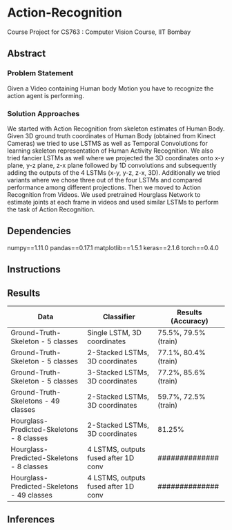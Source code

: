 # Action-Recognition
Course Project for CS763 : Computer Vision Course, IIT Bombay

## Abstract

### Problem Statement
Given a Video containing Human body Motion you have to recognize the action agent is performing.

### Solution Approaches
We started with Action Recognition from skeleton estimates of Human Body. 
Given 3D ground truth coordinates of Human Body (obtained from Kinect Cameras) we tried to use LSTMS as well as Temporal Convolutions for learning skeleton representation of Human Activity Recognition.
We also tried fancier LSTMs as well where we projected the 3D coordinates onto x-y plane, y-z plane, z-x plane followed by 1D convolutions and subsequently adding the outputs of the 4 LSTMs (x-y, y-z, z-x, 3D). Additionally we tried variants where we chose three out of the four LSTMs and compared performance among different projections.
Then we moved to Action Recognition from Videos.
We used pretrained Hourglass Network to estimate joints at each frame in videos and used similar LSTMs to perform the task of Action Recognition.

## Dependencies
numpy==1.11.0
pandas==0.17.1
matplotlib==1.5.1
keras==2.1.6
torch==0.4.0

## Instructions

## Results

|						Data 				    |	Classifier									|    Results  (Accuracy)		|
|-----------------------------------------------|-----------------------------------------------|-------------------------------|
| Ground-Truth-Skeleton - 5 classes				|	Single LSTM, 3D coordinates					|	75.5%, 79.5% (train)  		|
| Ground-Truth-Skeleton - 5 classes				|	2-Stacked LSTMs, 3D coordinates 			| 	77.1%, 80.4% (train)  		|
| Ground-Truth-Skeleton - 5 classes				|	3-Stacked LSTMs, 3D coordinates 			| 	77.2%, 85.6% (train)  		|
| Ground-Truth-Skeletons - 49 classes			|	2-Stacked LSTMs, 3D coordinates				|	59.7%, 72.5% (train)		|
| Hourglass-Predicted-Skeletons - 8 classes		|	2-Stacked LSTMs, 3D coordinates				|	81.25% 						|
| Hourglass-Predicted-Skeletons - 8 classes 	|	4 LSTMS, outputs fused after 1D conv        |	############## 	 			|
| Hourglass-Predicted-Skeletons - 49 classes 	|	4 LSTMS, outputs fused after 1D conv        |	############## 	 			|

## Inferences

